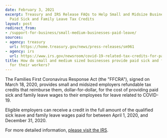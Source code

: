 ```yaml
---
date: February 3, 2021
excerpt: Treasury and IRS Release FAQs to Help Small and Midsize Businesses Navigate
  Paid Sick and Family Leave Tax Credits
layout: post
redirect_from:
- /support-for-business/small-medium-businesses-paid-leave/
sources:
- agency: treasury
  url: https://home.treasury.gov/news/press-releases/sm961
- agency: irs
  url: https://www.irs.gov/newsroom/covid-19-related-tax-credits-for-paid-leave-provided-by-small-and-midsize-businesses-faqs#overview-paid-sick-leave-refundable-credit
title: How do small and medium sized businesses provide paid sick and family leave
  for their workers?
---
```


The Families First Coronavirus Response Act (the "FFCRA"), signed on March 18, 2020, provides small and midsized employers refundable tax credits that reimburse them, dollar-for-dollar, for the cost of providing paid sick and family leave wages to their employees for leave related to COVID-19.

Eligible employers can receive a credit in the full amount of the qualified sick leave and family leave wages paid for between April 1, 2020, and December 31, 2020.

For more detailed information, [please visit the IRS](https://www.irs.gov/newsroom/covid-19-related-tax-credits-for-paid-leave-provided-by-small-and-midsize-businesses-faqs#overview-paid-sick-leave-refundable-credit).